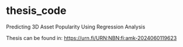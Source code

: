 # thesis_code
Predicting 3D Asset Popularity Using Regression Analysis

Thesis can be found in:
https://urn.fi/URN:NBN:fi:amk-2024060119623
